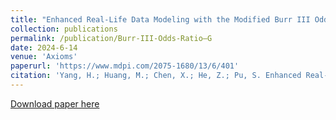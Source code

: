 ```yaml
---
title: "Enhanced Real-Life Data Modeling with the Modified Burr III Odds Ratio–G Distribution"
collection: publications
permalink: /publication/Burr-III-Odds-Ratio–G
date: 2024-6-14
venue: 'Axioms'
paperurl: 'https://www.mdpi.com/2075-1680/13/6/401'
citation: 'Yang, H.; Huang, M.; Chen, X.; He, Z.; Pu, S. Enhanced Real-Life Data Modeling with the Modified Burr III Odds Ratio–G Distribution. Axioms 2024, 13, 401. https://doi.org/10.3390/axioms13060401'
---
```



[Download paper here](https://www.mdpi.com/2075-1680/13/6/401)